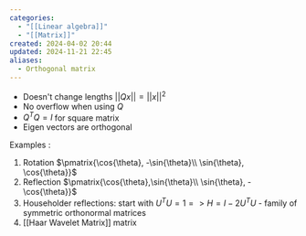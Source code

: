 ```yaml
---
categories:
  - "[[Linear algebra]]"
  - "[[Matrix]]"
created: 2024-04-02 20:44
updated: 2024-11-21 22:45
aliases:
  - Orthogonal matrix
---
```

- Doesn't change lengths $||Qx||=||x||^2$
- No overflow when using $Q$
- $Q^T Q = I$ for square matrix
- Eigen vectors are orthogonal

Examples :
1. Rotation $\pmatrix{\cos{\theta}, -\sin{\theta}\\ \sin{\theta}, \cos{\theta}}$ 
2. Reflection $\pmatrix{\cos{\theta},\sin{\theta}\\ \sin{\theta}, -\cos{\theta}}$ 
3. Householder reflections: start with $U^T U=1 => H= I -2U^T U$ - family of symmetric orthonormal matrices
4. [[Haar Wavelet Matrix]] matrix 
